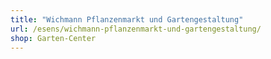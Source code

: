 ```yaml
---
title: "Wichmann Pflanzenmarkt und Gartengestaltung"
url: /esens/wichmann-pflanzenmarkt-und-gartengestaltung/
shop: Garten-Center
---
```


